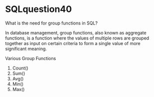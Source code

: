 # SQLquestion40
What is the need for group functions in SQL? 


In database management, group functions, also known as aggregate functions,  is a function where the values of multiple rows are grouped together as input on certain criteria to form a single value of more significant meaning.

Various Group Functions

1) Count()
2) Sum()
3) Avg()
4) Min()
5) Max()

